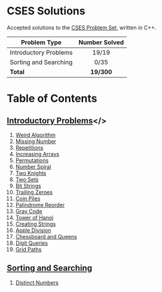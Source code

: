 # CSES Solutions

Accepted solutions to the [CSES Problem Set](https://cses.fi/problemset/), written in C++.

| Problem Type          | Number Solved |
|-----------------------|:-------------:|
| Introductory Problems |     19/19      |
| Sorting and Searching |      0/35      |
| **Total**             |  **19/300**    |

# Table of Contents
## [Introductory Problems](/1.Intoductory%20Problems/)</>
1. [Weird Algorithm](/1.Intoductory%20Problems/weird_algorithm.cpp)
2. [Missing Number](/1.Introductory%20Problems/missing_number.cpp)
3. [Repetitions](/1.Intoductory%20Problems/repetitions.cpp)
4. [Increasing Arrays](/1.Intoductory%20Problems/increasing_array.cpp)
5. [Permutations](/1.Intoductory%20Problems/permutations.cpp)
6. [Number Spiral](/1.Intoductory%20Problems/number_spiral.cpp)
7. [Two Knights](/1.Intoductory%20Problems/two_knights.cpp)
8. [Two Sets](/1.Intoductory%20Problems/two_sets.cpp)
9. [Bit Strings](/1.Intoductory%20Problems/bit_strings.cpp)
10. [Trailing Zeroes](/1.Intoductory%20Problems/trailing_zeroes.cpp)
11. [Coin Piles](/1.Intoductory%20Problems/coin_piles.cpp)
12. [Palindrome Reorder](/1.Intoductory%20Problems/palindrome_reorder.cpp)
13. [Gray Code](/1.Intoductory%20Problems/gray_code.cpp)
14. [Tower of Hanoi](/1.Intoductory%20Problems/tower_of_hanoi.cpp)
15. [Creating Strings](/1.Intoductory%20Problems/creating_strings.cpp)
16. [Apple Division](/1.Intoductory%20Problems/apple_division.cpp)
17. [Chessboard and Queens](/1.Intoductory%20Problems/chessboard_and_queens.cpp)
18. [Digit Queries](/1.Intoductory%20Problems/digit_queries.cpp)
19. [Grid Paths](/1.Intoductory%20Problems/grid_paths.cpp)

## [Sorting and Searching](/2.Sorting%20and%20Searching/)
1. [Distinct Numbers](/2.Sorting%20and%20Searching/distinct_numbers.cpp)